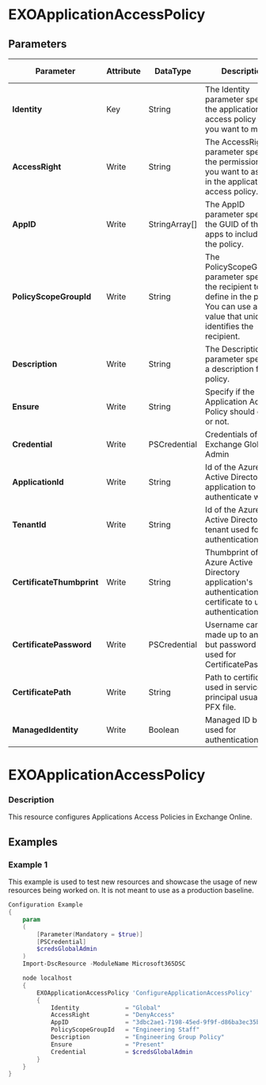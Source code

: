 ﻿# EXOApplicationAccessPolicy

## Parameters

| Parameter | Attribute | DataType | Description | Allowed Values |
| --- | --- | --- | --- | --- |
| **Identity** | Key | String | The Identity parameter specifies the application access policy that you want to modify. ||
| **AccessRight** | Write | String | The AccessRight parameter specifies the permission that you want to assign in the application access policy. |RestrictAccess, DenyAccess|
| **AppID** | Write | StringArray[] | The AppID parameter specifies the GUID of the apps to include in the policy. ||
| **PolicyScopeGroupId** | Write | String | The PolicyScopeGroupID parameter specifies the recipient to define in the policy. You can use any value that uniquely identifies the recipient. ||
| **Description** | Write | String | The Description parameter specifies a description for the policy. ||
| **Ensure** | Write | String | Specify if the Application Access Policy should exist or not. |Present, Absent|
| **Credential** | Write | PSCredential | Credentials of the Exchange Global Admin ||
| **ApplicationId** | Write | String | Id of the Azure Active Directory application to authenticate with. ||
| **TenantId** | Write | String | Id of the Azure Active Directory tenant used for authentication. ||
| **CertificateThumbprint** | Write | String | Thumbprint of the Azure Active Directory application's authentication certificate to use for authentication. ||
| **CertificatePassword** | Write | PSCredential | Username can be made up to anything but password will be used for CertificatePassword ||
| **CertificatePath** | Write | String | Path to certificate used in service principal usually a PFX file. ||
| **ManagedIdentity** | Write | Boolean | Managed ID being used for authentication. ||

# EXOApplicationAccessPolicy

### Description

This resource configures Applications Access Policies in Exchange Online.

## Examples

### Example 1

This example is used to test new resources and showcase the usage of new resources being worked on.
It is not meant to use as a production baseline.

```powershell
Configuration Example
{
    param
    (
        [Parameter(Mandatory = $true)]
        [PSCredential]
        $credsGlobalAdmin
    )
    Import-DscResource -ModuleName Microsoft365DSC

    node localhost
    {
        EXOApplicationAccessPolicy 'ConfigureApplicationAccessPolicy'
        {
            Identity             = "Global"
            AccessRight          = "DenyAccess"
            AppID                = "3dbc2ae1-7198-45ed-9f9f-d86ba3ec35b5", "6ac794ca-2697-4137-8754-d2a78ae47d93"
            PolicyScopeGroupId   = "Engineering Staff"
            Description          = "Engineering Group Policy"
            Ensure               = "Present"
            Credential           = $credsGlobalAdmin
        }
    }
}
```

